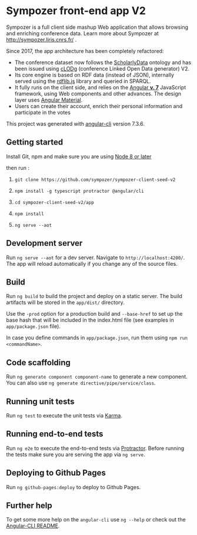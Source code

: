 # Sympozer front-end app V2

Sympozer is a full client side mashup Web application that allows browsing and enriching conference data. Learn more about Sympozer at http://sympozer.liris.cnrs.fr/ .

Since 2017, the app architecture has been completely refactored:

  * The conference dataset now follows the <a href="http://www.scholarlydata.org/">ScholarlyData</a> ontology and has been issued using <a href="https://github.com/anuzzolese/cLODg2">cLODg</a> (conference Linked Open Data generator) V2.
  * Its core engine is based on RDF data (instead of JSON), internally served using the <a href="https://github.com/linkeddata/rdflib.js/">rdflib.js</a> library and queried in SPARQL.
  * It fully runs on the client side, and relies on the <a href="https://v7.angular.io/">Angular **v. 7**</a> JavaScript framework, using Web components and other advances. The design layer uses <a href="https://material.angular.io/">Angular Material</a>.
  * Users can create their account, enrich their personal information and participate in the votes
<!--  * Admins can get usage stats through the Piwik system -->

This project was generated with [angular-cli](https://github.com/angular/angular-cli) version 7.3.6.

## Getting started

Install Git, npm and make sure you are using [Node 8 or later](https://www.hostingadvice.com/how-to/update-node-js-latest-version/)

then run :

1. `git clone https://github.com/sympozer/sympozer-client-seed-v2 `

2. `npm install -g typescript protractor @angular/cli`

3. `cd sympozer-client-seed-v2/app`

4. `npm install`

5. `ng serve --aot`

## Development server

Run `ng serve --aot` for a dev server. Navigate to `http://localhost:4200/`. The app will reload automatically if you change any of the source files.

## Build

Run `ng build` to build the project and deploy on a static server. The build artifacts will be stored in the `app/dist/` directory.

Use the `-prod` option for a production build and `--base-href` to set up the base hash that will be included in the index.html file (see examples in `app/package.json` file).

In case you define commands in `app/package.json`, run them using `npm run <commandName>`.

## Code scaffolding

Run `ng generate component component-name` to generate a new component. You can also use `ng generate directive/pipe/service/class`.

## Running unit tests

Run `ng test` to execute the unit tests via [Karma](https://karma-runner.github.io).

## Running end-to-end tests

Run `ng e2e` to execute the end-to-end tests via [Protractor](http://www.protractortest.org/). 
Before running the tests make sure you are serving the app via `ng serve`.

## Deploying to Github Pages

Run `ng github-pages:deploy` to deploy to Github Pages.

## Further help

To get some more help on the `angular-cli` use `ng --help` or check out the [Angular-CLI README](https://github.com/angular/angular-cli/blob/master/README.md).
